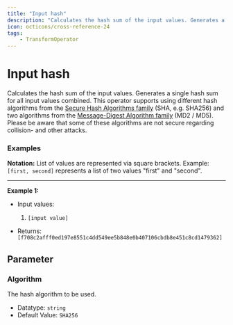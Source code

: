 ```yaml
---
title: "Input hash"
description: "Calculates the hash sum of the input values. Generates a single hash sum for all input values combined."
icon: octicons/cross-reference-24
tags: 
    - TransformOperator
---
```

# Input hash
<!-- This file was generated - DO NOT CHANGE IT MANUALLY -->



Calculates the hash sum of the input values. Generates a single hash sum for all input values combined.
This operator supports using different hash algorithms from the [Secure Hash Algorithms family](https://en.wikipedia.org/wiki/Secure_Hash_Algorithms) (SHA, e.g. SHA256) and two algorithms from the [Message-Digest Algorithm family](https://en.wikipedia.org/wiki/MD5) (MD2 / MD5). Please be aware that some of these algorithms are not secure regarding collision- and other attacks.

### Examples

**Notation:** List of values are represented via square brackets. Example: `[first, second]` represents a list of two values "first" and "second".

---
**Example 1:**

* Input values:
    1. `[input value]`

* Returns: `[f708c2afff0ed197e8551c4dd549ee5b848e0b407106cbdb8e451c8cd1479362]`




## Parameter

### Algorithm

The hash algorithm to be used.

- Datatype: `string`
- Default Value: `SHA256`



